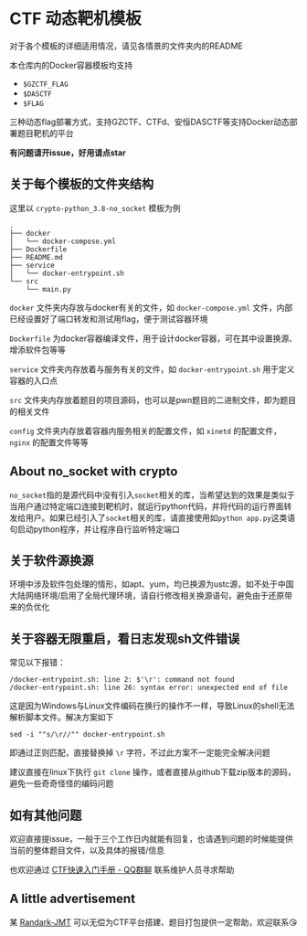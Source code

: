 # CTF 动态靶机模板

对于各个模板的详细适用情况，请见各情景的文件夹内的README

本仓库内的Docker容器模板均支持
- `$GZCTF_FLAG`
- `$DASCTF`
- `$FLAG`

三种动态flag部署方式，支持GZCTF、CTFd、安恒DASCTF等支持Docker动态部署题目靶机的平台

**有问题请开issue，好用请点star**

## 关于每个模板的文件夹结构

这里以 `crypto-python_3.8-no_socket` 模板为例

```plaintext
.
├── docker
│   └── docker-compose.yml
├── Dockerfile
├── README.md
├── service
│   └── docker-entrypoint.sh
└── src
    └── main.py
```
`docker` 文件夹内存放与docker有关的文件，如 `docker-compose.yml` 文件，内部已经设置好了端口转发和测试用flag，便于测试容器环境

`Dockerfile` 为docker容器编译文件，用于设计docker容器，可在其中设置换源、增添软件包等等

`service` 文件夹内存放着与服务有关的文件，如 `docker-entrypoint.sh` 用于定义容器的入口点

`src` 文件夹内存放着题目的项目源码，也可以是pwn题目的二进制文件，即为题目的相关文件

`config` 文件夹内存放着容器内服务相关的配置文件，如 `xinetd` 的配置文件，`nginx` 的配置文件等等

## About no_socket with crypto

`no_socket`指的是源代码中没有引入`socket`相关的库，当希望达到的效果是类似于当用户通过特定端口连接到靶机时，就运行python代码，并将代码的运行界面转发给用户。如果已经引入了`socket`相关的库，请直接使用如`python app.py`这类语句启动python程序，并让程序自行监听特定端口

## 关于软件源换源

环境中涉及软件包处理的情形，如apt、yum，均已换源为ustc源，如不处于中国大陆网络环境/启用了全局代理环境，请自行修改相关换源语句，避免由于还原带来的负优化

## 关于容器无限重启，看日志发现sh文件错误

常见以下报错：
```shell
/docker-entrypoint.sh: line 2: $'\r': command not found
/docker-entrypoint.sh: line 26: syntax error: unexpected end of file
```
这是因为Windows与Linux文件编码在换行的操作不一样，导致Linux的shell无法解析脚本文件。解决方案如下
```shell
sed -i ""s/\r//"" docker-entrypoint.sh
```
即通过正则匹配，直接替换掉 `\r` 字符，不过此方案不一定能完全解决问题

建议直接在linux下执行 `git clone` 操作，或者直接从github下载zip版本的源码，避免一些奇奇怪怪的编码问题

## 如有其他问题

欢迎直接提issue，一般于三个工作日内就能有回复，也请遇到问题的时候能提供当前的整体题目文件，以及具体的报错/信息

也欢迎通过 [CTF快速入门手册 - QQ群聊](http://qm.qq.com/cgi-bin/qm/qr?_wv=1027&k=wJ35e-T-qSlU7Y3Cs-PAasrAvZfRSc9k&authKey=WNEQbZUpolxgfKjUHHoUIoTBvSnvk2jZtcyWlhaDcUZ6ZYGgvywqi1ah5D7UwUrg&noverify=0&group_code=590430891) 联系维护人员寻求帮助

## A little advertisement

某 [Randark-JMT](https://github.com/Randark-JMT) 可以无偿为CTF平台搭建、题目打包提供一定帮助，欢迎联系😘